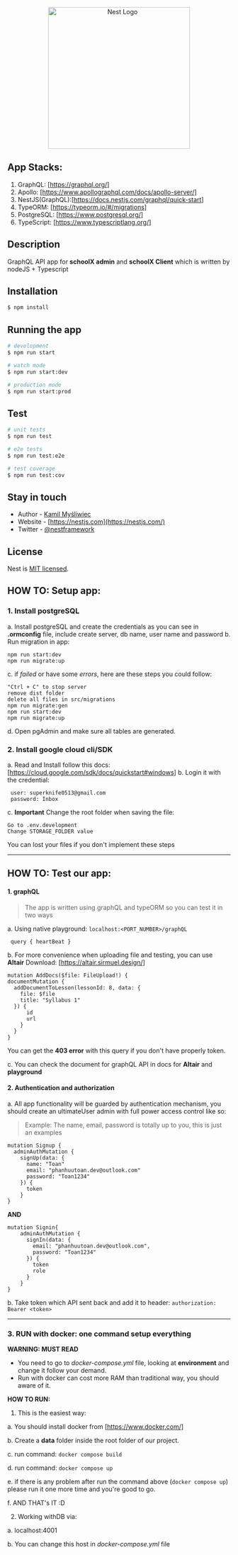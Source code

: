 <p align="center">
  <a href="http://nestjs.com/" target="blank"><img src="https://nestjs.com/img/logo_text.svg" width="320" alt="Nest Logo" /></a>
</p>

[circleci-image]: https://img.shields.io/circleci/build/github/nestjs/nest/master?token=abc123def456
[circleci-url]: https://circleci.com/gh/nestjs/nest

## App Stacks:

1. GraphQL: [https://graphql.org/]
2. Apollo: [https://www.apollographql.com/docs/apollo-server/]
3. NestJS(GraphQL):[https://docs.nestjs.com/graphql/quick-start]
4. TypeORM: [https://typeorm.io/#/migrations]
5. PostgreSQL: [https://www.postgresql.org/]
6. TypeScript: [https://www.typescriptlang.org/]

## Description

GraphQL API app for **schoolX admin** and **schoolX Client** which is written by nodeJS + Typescript

## Installation

```bash
$ npm install
```

## Running the app

```bash
# development
$ npm run start

# watch mode
$ npm run start:dev

# production mode
$ npm run start:prod
```

## Test

```bash
# unit tests
$ npm run test

# e2e tests
$ npm run test:e2e

# test coverage
$ npm run test:cov
```

## Stay in touch

- Author - [Kamil Myśliwiec](https://kamilmysliwiec.com)
- Website - [https://nestjs.com](https://nestjs.com/)
- Twitter - [@nestframework](https://twitter.com/nestframework)

## License

Nest is [MIT licensed](LICENSE).

## HOW TO: Setup app:

### 1. Install postgreSQL

a. Install postgreSQL and create the credentials as you can see in **.ormconfig** file, include create server, db name, user name and password
b. Run migration in app:

```
npm run start:dev
npm run migrate:up
```

c. if _failed_ or have some _errors_, here are these steps you could follow:

```
"Ctrl + C" to stop server
remove dist folder
delete all files in src/migrations
npm run migrate:gen
npm run start:dev
npm run migrate:up
```

d. Open pgAdmin and make sure all tables are generated.

### 2. Install google cloud cli/SDK

a. Read and Install follow this docs: [https://cloud.google.com/sdk/docs/quickstart#windows]
b. Login it with the credential:

```
 user: superknife0513@gmail.com
 password: Inbox
```

c. **Important** Change the root folder when saving the file:

```
Go to .env.development
Change STORAGE_FOLDER value
```

You can lost your files if you don't implement these steps

---

## HOW TO: Test our app:

#### 1. graphQL

> The app is written using graphQL and typeORM so you can test it in two ways

a. Using native playground: `localhost:<PORT_NUMBER>/graphQL`

```
 query { heartBeat }
```

b. For more convenience when uploading file and testing, you can use **Altair**
Download: [https://altair.sirmuel.design/]

```
mutation AddDocs($file: FileUpload!) {
documentMutation {
  addDocumentToLesson(lessonId: 8, data: {
    file: $file
    title: "Syllabus 1"
  }) {
      id
      url
    }
  }
}
```

You can get the **403 error** with this query if you don't have properly token.

c. You can check the document for graphQL API in docs for **Altair** and **playground**

#### 2. Authentication and authorization

a. All app functionality will be guarded by authentication mechanism, you should create an ultimateUser admin with full power access control like so:

> Example: The name, email, password is totally up to you, this is just an examples

```
mutation Signup {
  adminAuthMutation {
    signUp(data: {
      name: "Toan"
      email: "phanhuutoan.dev@outlook.com"
      password: "Toan1234"
    }) {
      token
    }
}
```

**AND**

```
mutation Signin{
	adminAuthMutation {
      signIn(data: {
        email: "phanhuutoan.dev@outlook.com",
        password: "Toan1234"
      }) {
        token
        role
      }
    }
}
```

b. Take token which API sent back and add it to header:
`authorization: Bearer <token>`

---

### 3. RUN with docker: one command setup everything

**WARNING: MUST READ**

- You need to go to _docker-compose.yml_ file, looking at **environment** and change it follow your demand.
- Run with docker can cost more RAM than traditional way, you should aware of it.

**HOW TO RUN:**

1. This is the easiest way:

  a. You should install docker from [https://www.docker.com/]
  
  b. Create a **data** folder inside the root folder of our project.
  
  c. run command: `docker compose build`
  
  d. run command: `docker compose up`
  
  e. if there is any problem after run the command above (`docker compose up`) please run it one more time and you're good to go.
  
  f. AND THAT's IT :D

2. Working withDB via: 
  
  a. localhost:4001
  
  b. You can change this host in _docker-compose.yml_ file
